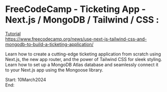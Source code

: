 # FreeCodeCamp - Ticketing App - Next.js / MongoDB / Tailwind / CSS : 
[Tutorial</br>](https://www.youtube.com/watch?v=H0vhkoXljq0&t=64s&ab_channel=freeCodeCamp.org)
[https://www.freecodecamp.org/news/use-next-js-tailwind-css-and-mongodb-to-build-a-ticketing-application/
](https://www.freecodecamp.org/news/use-next-js-tailwind-css-and-mongodb-to-build-a-ticketing-application/)

Learn how to create a cutting-edge ticketing application from scratch using Next.js, the new app router, and the power of Tailwind CSS for sleek styling. </br>
Learn how to set up a MongoDB Atlas database and seamlessly connect it to your Next.js app using the Mongoose library. </br>

Start: 10March2024</br>
End: </br>
